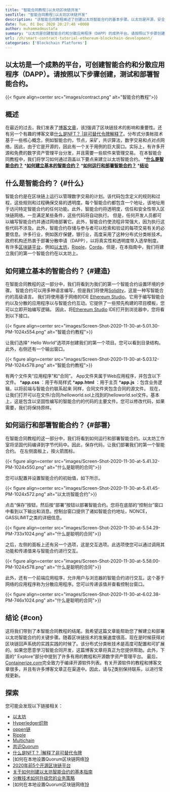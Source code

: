 ```yaml
---
title: "智能合同教程|以太坊区块链开发" 
seoTitle: "智能合同教程|以太坊区块链开发" 
description: "该智能合同教程阐述了创建以太坊智能合约的基本步骤。以太坊是开源，安全的，分布式的区块链网络。" 
date: Tue, 01 Dec 2020 20:27:48 +0000
author: muhammadmustafa
summary: "以太坊是创建智能合约和分散应用程序（DAPP）的成熟平台。请按照以下步骤创建，测试和部署智能合约。" 
url: /zh/smart-contract-tutorial-ethereum-blockchain-development/
categories: ['Blockchain Platforms']
---
```


## 以太坊是一个成熟的平台，可创建智能合约和分散应用程序（DAPP）。请按照以下步骤创建，测试和部署智能合约。

{{< figure align=center src="images/contract.png" alt="智能合约教程">}}


## 概述
在最近的过去，我们发表了[博客文章][1]，该[1]强调了区块链技术的影响和重要性。还有另一个有趣的博客文章[什么是NFT？ |非可替代令牌解释了][2]。分布式分类帐技术基于一些核心概念，例如智能合约，节点，采矿，共识算法，数字交易和点对点网络。因此，由于它是开源的，因此有一个关于用例的巨大窗口。实际上，有许多开源和免费的数字资产管理平台分发，并且需要一些软件来管理交易。
在本智能合同教程中，我们将学习如何通过涵盖以下要点来建立以太坊智能合约。
  *[**什么是智能合约？**][3]
  *[**如何建立基本的智能合约？**][4]
  *[**如何运行和部署智能合约？**][5]
  *[**结论**][6]

## 什么是智能合约？   {#什么}
智能合约是在区块链上运行以管理数字交易的计划。该代码包含定义的规则和过程，这些规则和过程确保交易的透明度。每个智能合约都包含一个地址，该地址用于访问特定智能合约的任何功能。此外，智能合约将透明度，信任和安全性带入区块链网络。一旦满足某些条件，这些代码将自动执行。
但是，任何开发人员都可以编写智能合约并通过网络部署它。此外，智能合约使流程非常强大，因为执行这些代码不涉及。此外，智能合约存储与参与者可以检索和验证的每项交易有关的必要信息。许多行业，例如医疗保健，银行业，高度采用了这种分布式分类帐技术。政府机构还热衷于部署分散申请（DAPP），以将真实性和透明度带入选举制度。有许多[区块链平台][7]，例如[以太坊][8]，[Ripple][9]，[Corda][10]，但是，在本指南中，我们将建立我们的第一个智能合约在以太坊上。

## 如何建立基本的智能合约？   {#建造}
在智能合同教程的这一部分中，我们将看到为我们的第一个智能合约设置环境的步骤。
智能合约可以用多种语言编写，但是我们将使用[Solidity][11]，这是一种写智能合约的高级语言。
我们将使用基于网络的IDE [Ethereum Studio][12]。它用于编写智能合约以及分散的应用程序以与智能合约互动。它提供了一些预先构建的项目模板，您可以立即开始编写逻辑。
因此，将[Ethereum Studio][12] IDE打开到浏览器中，您将看到以下接口。

{{< figure align=center src="images/Screen-Shot-2020-11-30-at-5.01.30-PM-1024x554.png" alt="智能合约教程">}}

让我们选择“ Hello World”选项并创建我们的第一个项目。您可以看到目录结构。此外，右侧还有一个输出窗口。

{{< figure align=center src="images/Screen-Shot-2020-11-30-at-5.03.12-PM-1024x578.png" alt="智能合约教程">}}

有两个文件夹“应用程序”和“合同”。
App文件夹属于Web应用程序，并包含以下文件。
  ***app.css** ：用于布局样式
  ***app.html** ：用于主页
  ***app.js** ：包含业务逻辑，以将前端与智能合约联系起来
同样，合同文件夹包含合同的源文件。
现在，让我们打开可以在文件/合同/helloworld.sol上找到的helloworld.sol文件。基本上，这是包含以坚固性编写的智能合约的代码的主要文件。您可以修改代码，如果需要，我们将保持原样。

## 如何运行和部署智能合约？   {#部署}
在智能合同教程的这一部分中，我们将看到如何运行和部署智能合约。以太坊工作室将坚固代码编译到字节代码中。因此，保存代码，让我们部署我们的第一个智能合约。
在左侧面板上，按火箭图标。

{{< figure align=center src="images/Screen-Shot-2020-11-30-at-5.41.32-PM-1024x550.png" alt="什么是聪明的合同">}}

您可以配置并设置智能合约的初始值，如下所示。

{{< figure align=center src="images/Screen-Shot-2020-11-30-at-5.41.45-PM-1024x572.png" alt="以太坊智能合约">}}

点击“保存”按钮，然后按“部署”按钮以部署智能合约。您将在底部的“控制台”窗口中看到以下输出和消息。控制台窗口提供了诸如智能合约地址，NONCE，GASSLIMIT之类的详细信息。

{{< figure align=center src="images/Screen-Shot-2020-11-30-at-5.54.29-PM-733x1024.png" alt="什么是聪明的合同">}}

之后，左侧的面板上还有另一个选项，这是交互选项。此选项使您可以通过调用其功能和传递值来与智能合约进行交互。

{{< figure align=center src="images/Screen-Shot-2020-11-30-at-5.58.00-PM-1024x578.png" alt="什么是聪明的合同">}}

此外，还有一个前端应用程序，允许用户与浏览器的智能合约进行交互。这个基于网络的应用程序称为分散应用程序。您可以传递该值并查看控制台窗口。

{{< figure align=center src="images/Screen-Shot-2020-11-30-at-6.02.38-PM-746x1024.png" alt="什么是聪明的合同">}}


## 结论 {#con}
这将我们带到了本智能合同教程的结尾。我希望这篇文章能帮助您了解建立和部署以太坊智能合约的关键步骤。随着区块链技术的发展速度很高，现在是时候获得对区块链回声系统的实践实践的时候了。该分布式分类帐技术是高度可配置和可扩展的。如果您愿意学习智能合同开发，这篇博客文章将真正为您提供帮助。此外，下面的“ Explore”部分中提到了许多有用的教程和开源数字资产管理平台。
最后，[Containerize.com][13]完全致力于编译开源软件列表。有关开源软件的教程和博客文章很多，并且有许多博客文章正在渠道中。因此，请与[7]类别保持联系，以进行常规更新。

## 探索
您可能会发现以下链接相关：
  * [以太坊][8]
  * [Hyperledger织物][14]
  * [oppen链][15]
  * [Ripple][16]
  * [Multichain][17]
  * [共识Quorum][18]
  * [什么是NFT？ |解释了非可替代令牌][2]
  * [如何在本地设置Quorum区块链网络[19]
  * [2020年前5个开源区块链平台][20]
  * [关于如何创建以太坊智能合约的基本指南][21]
  * [分散技术如何升级您的业务策略][22]
  * [如何在本地设置Quorum区块链网络[19]

  
[1]: https://blog.containerize.com/2020/11/27/how-blockchain-technology-can-upgrade-your-business-strategy/
[2]: https://blog.containerize.com/blockchain-platforms/what-is-nft-non-fungible-tokens-explained/
[3]: #what
[4]: #build
[5]: #deploy
[6]: #con
[7]: https://products.containerize.com/blockchain-platforms/
[8]: https://products.containerize.com/blockchain-platforms/ethereum
[9]: https://ripple.com/
[10]: https://www.corda.net/
[11]: https://docs.soliditylang.org/en/v0.7.4/
[12]: https://studio.ethereum.org/
[13]: https://www.containerize.com/
[14]: https://products.containerize.com/blockchain-platforms/hyperledger-fabric
[15]: https://products.containerize.com/blockchain-platforms/openchain
[16]: https://products.containerize.com/blockchain-platforms/ripple
[17]: https://products.containerize.com/blockchain-platforms/multichain
[18]: https://products.containerize.com/blockchain-platforms/consensys-quorum
[19]: https://blog.containerize.com/blockchain-platforms/how-to-setup-consensys-quorum-blockchain-network-locally/
[20]: https://blog.containerize.com/blockchain-platforms/top-5-open-source-blockchain-platforms-in-2020/
[21]: https://blog.containerize.com/
[22]: https://blog.containerize.com/2020/11/27/how-decentralized-technology-upgrades-your-business-strategy/
